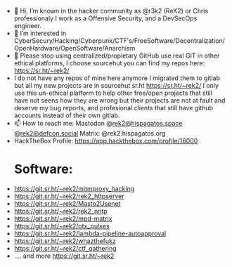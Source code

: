 - 👋 Hi, I’m known in the hacker community as @r3k2 (ReK2) or Chris professionaly I work as a Offensive Security, and a DevSecOps engineer.
- 👀 I’m interested in CyberSecury/Hacking/Cyberpunk/CTF's/FreeSoftware/Decentralization/OpenHardware/OpenSoftware/Anarchism
- 💞️ Please stop using centralized/propietary GitHub use real GIT in other ethical platforms, I choose sourcehut you can find my repos here: https://sr.ht/~rek2/
- I do not have any repos of mine here anymore I migrated them to gitlab but all my new projects are in sourcehut sr.ht https://sr.ht/~rek2/ I only use this un-ethical platform to help other free/open projects that still have not seens how they are wrong but their projects are not at fault and deserve my bug reports, and profesional clients that still have github accounts instead of their own gitlab.
- 📫 How to reach me: Mastodon @rek2@hispagatos.space @rek2@defcon.social Matrix: @rek2:hispagatos.org
- HackTheBox Profile: https://app.hackthebox.com/profile/16000
  # Software:
- https://git.sr.ht/~rek2/mitmproxy_hacking
- https://git.sr.ht/~rek2/rek2_httpserver
- https://git.sr.ht/~rek2/Masto2Usenet
- https://git.sr.ht/~rek2/rek2_nntp
- https://git.sr.ht/~rek2/mpd-matrix
- https://git.sr.ht/~rek2/otx_pulses
- https://git.sr.ht/~rek2/lambda-pipeline-autoapproval
- https://git.sr.ht/~rek2/whazthefukz
- https://git.sr.ht/~rek2/ctf_gathering
- .... and more https://git.sr.ht/~rek2
<!---
r3k2/r3k2 is a ✨ special ✨ repository because its `README.md` (this file) appears on your GitHub profile.
You can click the Preview link to take a look at your changes.
--->
